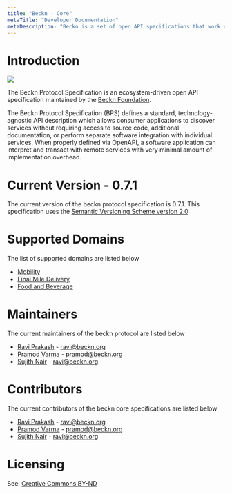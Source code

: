 ```yaml
---
title: "Beckn - Core"
metaTitle: "Developer Documentation"
metaDescription: "Beckn is a set of open API specifications that work as an open protocol for integrated mobility."
---
```


# Introduction

![](http://test.beckn.org/wp-content/uploads/2020/04/beckn-marker.png)

The Beckn Protocol Specification is an ecosystem-driven open API specification maintained by the [Beckn Foundation](https://test.beckn.org/).

The Beckn Protocol Specification (BPS) defines a standard, technology-agnostic API description which allows consumer applications to discover services without requiring access to source code, additional documentation, or perform separate software integration with individual services. When properly defined via OpenAPI, a software application can interpret and transact with remote services with very minimal amount of implementation overhead.

# Current Version - 0.7.1

The current version of the beckn protocol specification is 0.7.1. This specification uses the [Semantic Versioning Scheme version 2.0](https://semver.org/spec/v2.0.0.html)


# Supported Domains

The list of supported domains are listed below

- [Mobility](https://github.com/beckn/protocol-specifications/tree/master/mobility)
- [Final Mile Delivery](https://github.com/beckn/protocol-specifications/tree/master/final-mile-delivery)
- [Food and Beverage](https://github.com/beckn/protocol-specifications/tree/master/food-and-beverage/schema/0.3.1)

# Maintainers

The current maintainers of the beckn protocol are listed below

- [Ravi Prakash](https://www.linkedin.com/in/warpcoderavi/) - ravi@beckn.org
- [Pramod Varma](https://www.linkedin.com/in/pramodkvarma/) - pramod@beckn.org
- [Sujith Nair](https://www.linkedin.com/in/sujithnairk/) - ravi@beckn.org

# Contributors

The current contributors of the beckn core specifications are listed below

- [Ravi Prakash](https://www.linkedin.com/in/warpcoderavi/) - ravi@beckn.org
- [Pramod Varma](https://www.linkedin.com/in/pramodkvarma/) - pramod@beckn.org
- [Sujith Nair](https://www.linkedin.com/in/sujithnairk/) - ravi@beckn.org


# Licensing

See: [Creative Commons BY-ND](https://github.com/beckn/protocol-specifications/blob/master/LICENSE.md)